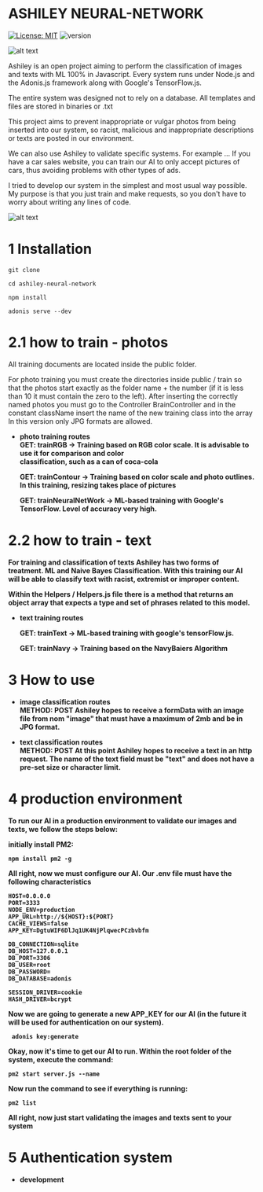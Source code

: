 
# ASHILEY NEURAL-NETWORK
[![License: MIT](https://img.shields.io/badge/License-MIT-yellow.svg)](https://opensource.org/licenses/MIT)
![version](https://img.shields.io/badge/version-1.0.0-blue)

![alt text](https://i1.wp.com/sitn.hms.harvard.edu/wp-content/uploads/2017/08/Half-machine-half-human-brain-2.jpg?resize=960%2C600&ssl=1)


Ashiley is an open project aiming to perform the classification of images and texts with ML 100% in Javascript.
Every system runs under Node.js and the Adonis.js framework along with Google's TensorFlow.js.

The entire system was designed not to rely on a database.
All templates and files are stored in binaries or .txt

This project aims to prevent inappropriate or vulgar photos from being inserted into our system, so racist, malicious and inappropriate  descriptions or texts are posted in our environment.

We can also use Ashiley to validate specific systems. For example ... If you have a car sales website, you can train our AI to only accept pictures of cars, thus avoiding problems with other types of ads.

I tried to develop our system in the simplest and most usual way possible. My purpose is that you just train and make requests, so you don't  have to worry about writing any lines of code.

![alt text](https://github.com/rhaymisonbetini/ashiley-neural-network/blob/main/public/prints/document.jpg)

# 1 Installation

```
git clone 
```
```
cd ashiley-neural-network
```
```
npm install
```
```
adonis serve --dev
```
# 2.1 how to train - photos

All training documents are located inside the public folder.

For photo training you must create the directories inside public / train so that the photos start exactly as the folder name + the number (if it is less than 10 it must contain the zero to the left).
After inserting the correctly named photos you must go to the Controller BrainController and in the constant className insert the name of the new training class into the array
In this version only JPG formats are allowed.
 
 * <b>photo training routes<b/> <br/>
   <b>GET:<b/> trainRGB -> Training based on RGB color scale.
   It is advisable to use it for comparison and color <br/>
   classification, such as a can of coca-cola

   <b>GET:<b/> trainContour -> Training based on color scale and
   photo outlines. In this training, resizing takes place
   of pictures
   
   <b>GET:<b/> trainNeuralNetWork -> ML-based training with
   Google's TensorFlow. Level of accuracy very high.


# 2.2 how to train - text
For training and classification of texts Ashiley has two forms of treatment. ML and Naive Bayes Classification.
With this training our AI will be able to classify text with racist, extremist or improper content.

Within the Helpers / Helpers.js file there is a method that returns an object array that expects a type and set of phrases related to this model.

* <b>text training routes<b> <br/>

  <b>GET:<b/> trainText -> ML-based training with google's tensorFlow.js.

  <b>GET:<b/> trainNavy -> Training based on the NavyBaiers Algorithm

# 3 How to use

* <b>image classification routes<b/> <br/>
   <b>METHOD: POST<b/>
   Ashiley hopes to receive a formData with an image file from
   nom "image" that must have a maximum of 2mb and be in JPG format.


* <b>text classification routes<b/> <br/>
  <b>METHOD: POST<b/>
  At this point Ashiley hopes to receive a text in an http request. The name of 
  the text field must be "text" and does not have a pre-set size or character limit.
    
# 4 production environment

To run our AI in a production environment to validate our images and texts, we follow the steps below:

initially install PM2:
```
npm install pm2 -g
```
All right, now we must configure our AI. Our .env file must have the following characteristics

```
HOST=0.0.0.0
PORT=3333
NODE_ENV=production 
APP_URL=http://${HOST}:${PORT}
CACHE_VIEWS=false
APP_KEY=DgtuWIF6DlJq1UK4NjPlqwecPCzbvbfm

DB_CONNECTION=sqlite
DB_HOST=127.0.0.1
DB_PORT=3306
DB_USER=root
DB_PASSWORD=
DB_DATABASE=adonis

SESSION_DRIVER=cookie
HASH_DRIVER=bcrypt

```
Now we are going to generate a new APP_KEY for our AI (in the future it will be used for authentication on our system).

```
 adonis key:generate
```

Okay, now it's time to get our AI to run.
Within the root folder of the system, execute the command:

```
pm2 start server.js --name
```
Now run the command to see if everything is running:

```
pm2 list
```

All right, now just start validating the images and texts sent to your system

# 5 Authentication system
* development

